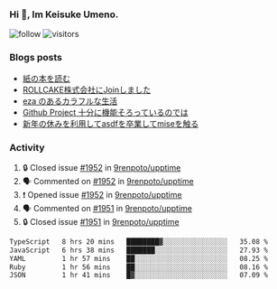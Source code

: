 ### Hi 👋, Im Keisuke Umeno.

<!--
**9renpoto/9renpoto** is a ✨ _special_ ✨ repository because its `README.md` (this file) appears on your GitHub profile.

Here are some ideas to get you started:

- 🔭 I’m currently working on ...
- 🌱 I’m currently learning ...
- 👯 I’m looking to collaborate on ...
- 🤔 I’m looking for help with ...
- 💬 Ask me about ...
- 📫 How to reach me: ...
- 😄 Pronouns: ...
- ⚡ Fun fact: ...
-->

![follow](https://img.shields.io/github/followers/9renpoto?label=Follow&style=social)
![visitors](https://komarev.com/ghpvc/?username=9renpoto&label=Profile%20views&color=0e75b6&style=flat)

### Blogs posts

<!-- BLOG-POST-LIST:START -->
- [紙の本を読む](https://9renpoto.win/entry/2024/02/25/reading-papar-book)
- [ROLLCAKE株式会社にJoinしました](https://9renpoto.win/entry/2024/02/11/join)
- [eza のあるカラフルな生活](https://9renpoto.win/entry/2024/02/01/eza)
- [Github Project 十分に機能そろっているのでは](https://9renpoto.win/entry/2024/01/14/gh-projects)
- [新年の休みを利用してasdfを卒業してmiseを触る](https://9renpoto.win/entry/2024/01/07/mise)
<!-- BLOG-POST-LIST:END -->

### Activity

<!--START_SECTION:activity-->
1. 🔒 Closed issue [#1952](https://github.com/9renpoto/upptime/issues/1952) in [9renpoto/upptime](https://github.com/9renpoto/upptime)
2. 🗣 Commented on [#1952](https://github.com/9renpoto/upptime/issues/1952#issuecomment-2019522396) in [9renpoto/upptime](https://github.com/9renpoto/upptime)
3. ❗ Opened issue [#1952](https://github.com/9renpoto/upptime/issues/1952) in [9renpoto/upptime](https://github.com/9renpoto/upptime)
4. 🗣 Commented on [#1951](https://github.com/9renpoto/upptime/issues/1951#issuecomment-2018287371) in [9renpoto/upptime](https://github.com/9renpoto/upptime)
5. 🔒 Closed issue [#1951](https://github.com/9renpoto/upptime/issues/1951) in [9renpoto/upptime](https://github.com/9renpoto/upptime)
<!--END_SECTION:activity-->

<!--START_SECTION:waka-->

```txt
TypeScript   8 hrs 20 mins   ████████▓░░░░░░░░░░░░░░░░   35.08 %
JavaScript   6 hrs 38 mins   ███████░░░░░░░░░░░░░░░░░░   27.93 %
YAML         1 hr 57 mins    ██░░░░░░░░░░░░░░░░░░░░░░░   08.25 %
Ruby         1 hr 56 mins    ██░░░░░░░░░░░░░░░░░░░░░░░   08.16 %
JSON         1 hr 41 mins    █▓░░░░░░░░░░░░░░░░░░░░░░░   07.09 %
```

<!--END_SECTION:waka-->
